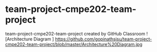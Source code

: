 # team-project-cmpe202-team-project
team-project-cmpe202-team-project created by GitHub Classroom
![Architecture Diagram ] https://github.com/gopinathsjsu/team-project-cmpe202-team-project/blob/master/Architecture%20Diagram.jpg
